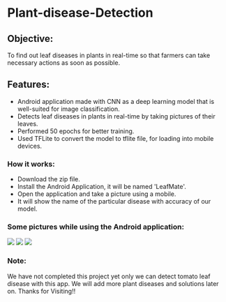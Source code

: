 # Plant-disease-Detection


## Objective: 
To find out leaf diseases in plants in real-time so that farmers can take necessary actions as soon as possible.

## Features:
* Android application made with CNN as a deep learning model that is well-suited for image classification. 
* Detects leaf diseases in plants in real-time by taking pictures of their leaves. 
* Performed 50 epochs for better training. 
* Used TFLite to convert the model to tflite file, for loading into mobile devices.


### How it works:
* Download the zip file.
* Install the Android Application, it will be named 'LeafMate'.
* Open the application and take a picture using a mobile.
* It will show the name of the particular disease with accuracy of our model.


### Some pictures while using the Android application:


<img class=mobile-image src="https://github.com/Pratyay008/Plant-disease-Detection/assets/81563083/7dd4e07d-7478-4d15-8544-66e151115539" />
<img class=mobile-image src="https://github.com/Pratyay008/Plant-disease-Detection/assets/81563083/fea67214-d1e6-4908-8574-aab7e1146bc7" />
<img class=mobile-image src="https://github.com/Pratyay008/Plant-disease-Detection/assets/81563083/d7e91bde-7bd6-4bf9-926e-cfa97c3829fb" />




### Note:
We have not completed this project yet only we can detect tomato leaf disease with this app. We will add more plant diseases and solutions later on. Thanks for Visiting!!
